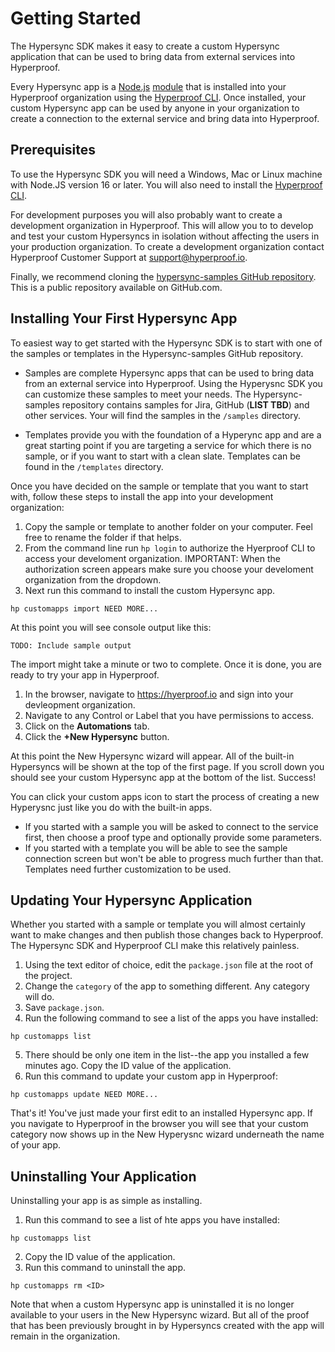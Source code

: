 # Getting Started
The Hypersync SDK makes it easy to create a custom Hypersync application that can be used to bring data from external services into Hyperproof.

Every Hypersync app is a [Node.js](https://nodejs.org/en/) [module](https://nodejs.org/api/modules.html) that is installed into your Hyperproof organization using the [Hyperproof CLI](https://docs.hyperproof.io/hyperproof-cli).  Once installed, your custom Hypersync app can be used by anyone in your organization to create a connection to the external service and bring data into Hyperproof.

## Prerequisites
To use the Hypersync SDK you will need a Windows, Mac or Linux machine with Node.JS version 16 or later.  You will also need to install the [Hyperproof CLI](https://docs.hyperproof.io/hyperproof-cli).

For development purposes you will also probably want to create a development organization in Hyperproof.  This will allow you to to develop and test your custom Hypersyncs in isolation without affecting the users in your production organization.  To create a development organization contact Hyperproof Customer Support at <support@hyperproof.io>.

Finally, we recommend cloning the [hypersync-samples GitHub repository](https://github.com/Hyperproof/hypersync-samples).  This is a public repository available on GitHub.com.

## Installing Your First Hypersync App

To easiest way to get started with the Hypersync SDK is to start with one of the samples or templates in the Hypersync-samples GitHub repository.  

- Samples are complete Hypersync apps that can be used to bring data from an external service into Hyperproof.  Using the Hyperysnc SDK you can customize these samples to meet your needs.  The Hypersync-samples repository contains samples for Jira, GitHub (**LIST TBD**) and other services.  Your will find the samples in the `/samples` directory.

- Templates provide you with the foundation of a Hyperync app and are a great starting point if you are targeting a service for which there is no sample, or if you want to start with a clean slate.  Templates can be found in the `/templates` directory.

Once you have decided on the sample or template that you want to start with, follow these steps to install the app into your development organization:

1. Copy the sample or template to another folder on your computer.  Feel free to rename the folder if that helps.
2. From the command line run `hp login` to authorize the Hyerproof CLI to access your develoment organization.  IMPORTANT: When the authorization screen appears make sure you choose your develoment organization from the dropdown.
3. Next run this command to install the custom Hypersync app.
```
hp customapps import NEED MORE...
```

At this point you will see console output like this:
```
TODO: Include sample output
```

The import might take a minute or two to complete.  Once it is done, you are ready to try your app in Hyperproof.

1) In the browser, navigate to <https://hyerproof.io> and sign into your devleopment organization.
2) Navigate to any Control or Label that you have permissions to access.
3) Click on the **Automations** tab.
4) Click the **+New Hypersync** button.

At this point the New Hypersync wizard will appear.  All of the built-in Hypersyncs will be shown at the top of the first page.  If you scroll down you should see your custom Hypersync app at the bottom of the list.  Success!

You can click your custom apps icon to start the process of creating a new Hyperysnc just like you do with the built-in apps.  
- If you started with a sample you will be asked to connect to the service first, then choose a proof type and optionally provide some parameters.  
- If you started with a template you will be able to see the sample connection screen but won't be able to progress much further than that.  Templates need further customization to be used.

## Updating Your Hypersync Application

Whether you started with a sample or template you will almost certainly want to make changes and then publish those changes back to Hyperproof.  The Hypersync SDK and Hyperproof CLI make this relatively painless.

1. Using the text editor of choice, edit the `package.json` file at the root of the project.
2. Change the `category` of the app to something different.  Any category will do.
3. Save `package.json`.
3. Run the following command to see a list of the apps you have installed:
```
hp customapps list
```
5. There should be only one item in the list--the app you installed a few minutes ago.  Copy the ID value of the application.
6. Run this command to update your custom app in Hyperproof:
```
hp customapps update NEED MORE...
```

That's it!  You've just made your first edit to an installed Hypersync app.  If you navigate to Hyperproof in the browser you will see that your custom category now shows up in the New Hyperysnc wizard underneath the name of your app.

## Uninstalling Your Application
Uninstalling your app is as simple as installing.

1. Run this command to see a list of hte apps you have installed:
```
hp customapps list
```
2. Copy the ID value of the application.
3. Run this command to uninstall the app.
```
hp customapps rm <ID>
```

Note that when a custom Hypersync app is uninstalled it is no longer available to your users in the New Hypersync wizard.  But all of the proof that has been previously brought in by Hypersyncs created with the app will remain in the organization.
